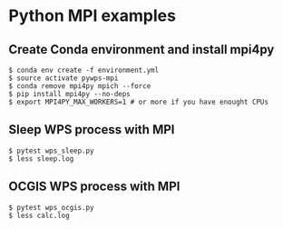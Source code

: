 # Python MPI examples

## Create Conda environment and install mpi4py

```
$ conda env create -f environment.yml
$ source activate pywps-mpi
$ conda remove mpi4py mpich --force
$ pip install mpi4py --no-deps
$ export MPI4PY_MAX_WORKERS=1 # or more if you have enought CPUs
```

## Sleep WPS process with MPI

```
$ pytest wps_sleep.py
$ less sleep.log
```

## OCGIS WPS process with MPI

```
$ pytest wps_ocgis.py
$ less calc.log
```
